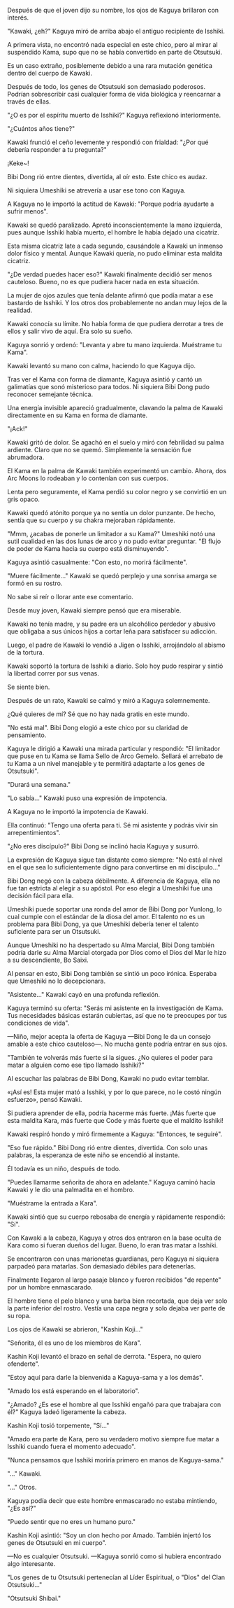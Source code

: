 
Después de que el joven dijo su nombre, los ojos de Kaguya brillaron con interés.

"Kawaki, ¿eh?" Kaguya miró de arriba abajo el antiguo recipiente de Isshiki.

A primera vista, no encontró nada especial en este chico, pero al mirar al suspendido Kama, supo que no se había convertido en parte de Otsutsuki.

Es un caso extraño, posiblemente debido a una rara mutación genética dentro del cuerpo de Kawaki.

Después de todo, los genes de Otsutsuki son demasiado poderosos. Podrían sobrescribir casi cualquier forma de vida biológica y reencarnar a través de ellas.

"¿O es por el espíritu muerto de Isshiki?" Kaguya reflexionó interiormente.

"¿Cuántos años tiene?"

Kawaki frunció el ceño levemente y respondió con frialdad: "¿Por qué debería responder a tu pregunta?"

¡Keke~!

Bibi Dong rió entre dientes, divertida, al oír esto. Este chico es audaz.

Ni siquiera Umeshiki se atrevería a usar ese tono con Kaguya.

A Kaguya no le importó la actitud de Kawaki: "Porque podría ayudarte a sufrir menos".

Kawaki se quedó paralizado. Apretó inconscientemente la mano izquierda, pues aunque Isshiki había muerto, el hombre le había dejado una cicatriz.

Esta misma cicatriz late a cada segundo, causándole a Kawaki un inmenso dolor físico y mental. Aunque Kawaki quería, no pudo eliminar esta maldita cicatriz.

"¿De verdad puedes hacer eso?" Kawaki finalmente decidió ser menos cauteloso. Bueno, no es que pudiera hacer nada en esta situación.

La mujer de ojos azules que tenía delante afirmó que podía matar a ese bastardo de Isshiki. Y los otros dos probablemente no andan muy lejos de la realidad.

Kawaki conocía su límite. No había forma de que pudiera derrotar a tres de ellos y salir vivo de aquí. Era solo su sueño.

Kaguya sonrió y ordenó: "Levanta y abre tu mano izquierda. Muéstrame tu Kama".

Kawaki levantó su mano con calma, haciendo lo que Kaguya dijo.

Tras ver el Kama con forma de diamante, Kaguya asintió y cantó un galimatías que sonó misterioso para todos. Ni siquiera Bibi Dong pudo reconocer semejante técnica.

Una energía invisible apareció gradualmente, clavando la palma de Kawaki directamente en su Kama en forma de diamante.

"¡Ack!"

Kawaki gritó de dolor. Se agachó en el suelo y miró con febrilidad su palma ardiente. Claro que no se quemó. Simplemente la sensación fue abrumadora.

El Kama en la palma de Kawaki también experimentó un cambio. Ahora, dos Arc Moons lo rodeaban y lo contenían con sus cuerpos.

Lenta pero seguramente, el Kama perdió su color negro y se convirtió en un gris opaco.

Kawaki quedó atónito porque ya no sentía un dolor punzante. De hecho, sentía que su cuerpo y su chakra mejoraban rápidamente.

"Mmm, ¿acabas de ponerle un limitador a su Kama?" Umeshiki notó una sutil cualidad en las dos lunas de arco y no pudo evitar preguntar. "El flujo de poder de Kama hacia su cuerpo está disminuyendo".

Kaguya asintió casualmente: "Con esto, no morirá fácilmente".

"Muere fácilmente..." Kawaki se quedó perplejo y una sonrisa amarga se formó en su rostro.

No sabe si reír o llorar ante ese comentario.

Desde muy joven, Kawaki siempre pensó que era miserable.

Kawaki no tenía madre, y su padre era un alcohólico perdedor y abusivo que obligaba a sus únicos hijos a cortar leña para satisfacer su adicción.

Luego, el padre de Kawaki lo vendió a Jigen o Isshiki, arrojándolo al abismo de la tortura.

Kawaki soportó la tortura de Isshiki a diario. Solo hoy pudo respirar y sintió la libertad correr por sus venas.

Se siente bien.

Después de un rato, Kawaki se calmó y miró a Kaguya solemnemente.

¿Qué quieres de mí? Sé que no hay nada gratis en este mundo.

"No está mal". Bibi Dong elogió a este chico por su claridad de pensamiento.

Kaguya le dirigió a Kawaki una mirada particular y respondió: "El limitador que puse en tu Kama se llama Sello de Arco Gemelo. Sellará el arrebato de tu Kama a un nivel manejable y te permitirá adaptarte a los genes de Otsutsuki".

"Durará una semana."

"Lo sabía..." Kawaki puso una expresión de impotencia.

A Kaguya no le importó la impotencia de Kawaki.

Ella continuó: "Tengo una oferta para ti. Sé mi asistente y podrás vivir sin arrepentimientos".

"¿No eres discípulo?" Bibi Dong se inclinó hacia Kaguya y susurró.

La expresión de Kaguya sigue tan distante como siempre: "No está al nivel en el que sea lo suficientemente digno para convertirse en mi discípulo..."

Bibi Dong negó con la cabeza débilmente. A diferencia de Kaguya, ella no fue tan estricta al elegir a su apóstol. Por eso elegir a Umeshiki fue una decisión fácil para ella.

Umeshiki puede soportar una ronda del amor de Bibi Dong por Yunlong, lo cual cumple con el estándar de la diosa del amor. El talento no es un problema para Bibi Dong, ya que Umeshiki debería tener el talento suficiente para ser un Otsutsuki.

Aunque Umeshiki no ha despertado su Alma Marcial, Bibi Dong también podría darle su Alma Marcial otorgada por Dios como el Dios del Mar le hizo a su descendiente, Bo Saixi.

Al pensar en esto, Bibi Dong también se sintió un poco irónica. Esperaba que Umeshiki no lo decepcionara.

"Asistente..." Kawaki cayó en una profunda reflexión.

Kaguya terminó su oferta: "Serás mi asistente en la investigación de Kama. Tus necesidades básicas estarán cubiertas, así que no te preocupes por tus condiciones de vida".

—Niño, mejor acepta la oferta de Kaguya —Bibi Dong le da un consejo amable a este chico cauteloso—. No mucha gente podría entrar en sus ojos.

"También te volverás más fuerte si la sigues. ¿No quieres el poder para matar a alguien como ese tipo llamado Isshiki?"

Al escuchar las palabras de Bibi Dong, Kawaki no pudo evitar temblar.

«¡Así es! Esta mujer mató a Isshiki, y por lo que parece, no le costó ningún esfuerzo», pensó Kawaki.

Si pudiera aprender de ella, podría hacerme más fuerte. ¡Más fuerte que esta maldita Kara, más fuerte que Code y más fuerte que el maldito Isshiki!

Kawaki respiró hondo y miró firmemente a Kaguya: "Entonces, te seguiré".

"Eso fue rápido." Bibi Dong rió entre dientes, divertida. Con solo unas palabras, la esperanza de este niño se encendió al instante.

Él todavía es un niño, después de todo.

"Puedes llamarme señorita de ahora en adelante." Kaguya caminó hacia Kawaki y le dio una palmadita en el hombro.

"Muéstrame la entrada a Kara".

Kawaki sintió que su cuerpo rebosaba de energía y rápidamente respondió: "Sí".

Con Kawaki a la cabeza, Kaguya y otros dos entraron en la base oculta de Kara como si fueran dueños del lugar. Bueno, lo eran tras matar a Isshiki.

Se encontraron con unas marionetas guardianas, pero Kaguya ni siquiera parpadeó para matarlas. Son demasiado débiles para detenerlas.

Finalmente llegaron al largo pasaje blanco y fueron recibidos "de repente" por un hombre enmascarado.

El hombre tiene el pelo blanco y una barba bien recortada, que deja ver solo la parte inferior del rostro. Vestía una capa negra y solo dejaba ver parte de su ropa.

Los ojos de Kawaki se abrieron, "Kashin Koji..."

"Señorita, él es uno de los miembros de Kara".

Kashin Koji levantó el brazo en señal de derrota. "Espera, no quiero ofenderte".

"Estoy aquí para darle la bienvenida a Kaguya-sama y a los demás".

"Amado los está esperando en el laboratorio".

"¿Amado? ¿Es ese el hombre al que Isshiki engañó para que trabajara con él?" Kaguya ladeó ligeramente la cabeza.

Kashin Koji tosió torpemente, "Sí..."

"Amado era parte de Kara, pero su verdadero motivo siempre fue matar a Isshiki cuando fuera el momento adecuado".

"Nunca pensamos que Isshiki moriría primero en manos de Kaguya-sama."

"..." Kawaki.

"..." Otros.

Kaguya podía decir que este hombre enmascarado no estaba mintiendo, "¿Es así?"

"Puedo sentir que no eres un humano puro."

Kashin Koji asintió: "Soy un clon hecho por Amado. También injertó los genes de Otsutsuki en mi cuerpo".

—No es cualquier Otsutsuki. —Kaguya sonrió como si hubiera encontrado algo interesante.

"Los genes de tu Otsutsuki pertenecían al Líder Espiritual, o "Dios" del Clan Otsutsuki..."

"Otsutsuki Shibai."